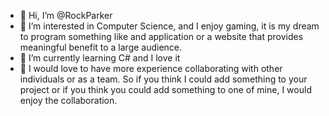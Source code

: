 - 👋 Hi, I’m @RockParker
- 👀 I’m interested in Computer Science, and I enjoy gaming, it is my dream to program something like and application or a website that provides meaningful benefit to a large audience. 
- 🌱 I’m currently learning C# and I love it
- 💞️ I would love to have more experience collaborating with other individuals or as a team. So if you think I could add something to your project or if you think you   could add something to one of mine, I would enjoy the collaboration.

<!---
RockParker/RockParker is a ✨ special ✨ repository because its `README.md` (this file) appears on your GitHub profile.
You can click the Preview link to take a look at your changes.
--->
